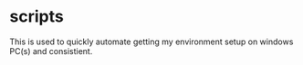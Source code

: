 # scripts
This is used to quickly automate getting my environment setup on windows PC(s) and consistient.
